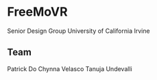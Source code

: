 FreeMoVR
========
Senior Design Group
University of California Irvine

Team
----
Patrick Do
Chynna Velasco
Tanuja Undevalli